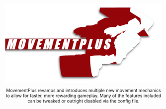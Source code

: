 <p align="center"><img src="Resources/img/banner_small.png"></p>

<p style="text-align: center;">MovementPlus revamps and introduces multiple new movement mechanics to allow for faster, more rewarding gameplay. 
Many of the features included can be tweaked or outright disabled via the config file.</p>
 
